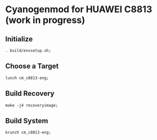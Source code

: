 Cyanogenmod for HUAWEI C8813 (work in progress)
===========

Initialize
----------
	. build/envsetup.sh;

Choose a Target
---------------
	lunch cm_c8813-eng;

Build Recovery
---------------
	make -j4 recoveryimage;

Build System
---------------
	brunch cm_c8813-eng;
